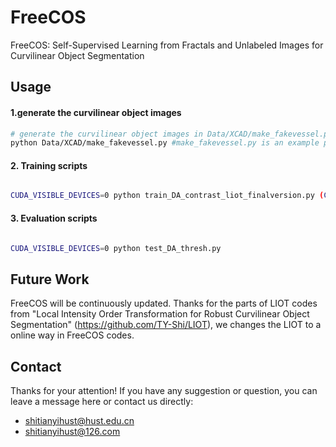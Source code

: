 # FreeCOS
FreeCOS: Self-Supervised Learning from Fractals and Unlabeled Images for Curvilinear Object Segmentation


## Usage

#### 1.generate the curvilinear object images

```bash
# generate the curvilinear object images in Data/XCAD/make_fakevessel.py
python Data/XCAD/make_fakevessel.py #make_fakevessel.py is an example python script.
```

#### 2. Training scripts

```bash

CUDA_VISIBLE_DEVICES=0 python train_DA_contrast_liot_finalversion.py (CUDA_VISIBLE_DEVICES=0 python train_DA_contrast_liot_DRIVE_finalversion.py for DRIVE)

```

#### 3. Evaluation scripts

```bash

CUDA_VISIBLE_DEVICES=0 python test_DA_thresh.py

```

## Future Work

FreeCOS will be continuously updated.
Thanks for the parts of LIOT codes from "Local Intensity Order Transformation for Robust Curvilinear Object Segmentation" (https://github.com/TY-Shi/LIOT), we changes the LIOT to a online way in FreeCOS codes.

## Contact

Thanks for your attention!
If you have any suggestion or question, you can leave a message here or contact us directly:
- shitianyihust@hust.edu.cn
- shitianyihust@126.com

